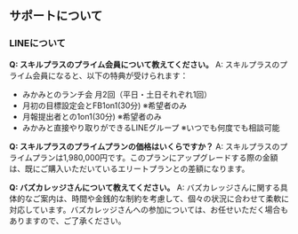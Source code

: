 ## サポートについて
### LINEについて

**Q: スキルプラスのプライム会員について教えてください。**
A: スキルプラスのプライム会員になると、以下の特典が受けられます：
- みかみとのランチ会 月2回（平日・土日それぞれ1回）
- 月初の目標設定会とFB1on1(30分) ※希望者のみ
- 月報提出者との1on1(30分) ※希望者のみ
- みかみと直接やり取りができるLINEグループ ※いつでも何度でも相談可能

**Q: スキルプラスのプライムプランの価格はいくらですか？**
A: スキルプラスのプライムプランは1,980,000円です。このプランにアップグレードする際の金額は、既にご購入いただいているエリートプランとの差額になります。

**Q: バズカレッジさんについて教えてください。**
A: バズカレッジさんに関する具体的なご案内は、時間や金銭的な制約を考慮して、個々の状況に合わせて柔軟に対応しています。バズカレッジさんへの参加については、お任せいただく場合もありますので、ご了承ください。
